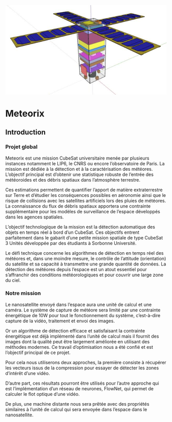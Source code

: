 ![Nanosat](figure0.png)  

# Meteorix

## Introduction

### Projet global

Meteorix est une mission CubeSat universitaire menée par plusieurs instances notamment le LIP6, le CNRS ou encore l’observatoire de Paris. La mission est dédiée à la détection et à la caractérisation des météores. L’objectif principal est d’obtenir une statistique robuste de l’entrée des météoroides et des débris spatiaux dans l’atmosphère terrestre.

Ces estimations permettent de quantifier l’apport de matière extraterrestre sur Terre et d’étudier les conséquences possibles en aéronomie ainsi que le risque de collisions avec les satellites artificiels lors des pluies de météores. La connaissance du flux de débris spatiaux apportera une contrainte supplémentaire pour les modèles de surveillance de l’espace développés dans les agences spatiales.

L’objectif technologique de la mission est la détection automatique des objets en temps réel à bord d’un CubeSat. Ces objectifs entrent parfaitement dans le gabarit d’une petite mission spatiale de type CubeSat 3 Unités développée par des étudiants à Sorbonne Université.

Le défi technique concerne les algorithmes de détection en temps réel des météores et, dans une moindre mesure, le contrôle de l’attitude (orientation) du satellite et sa capacité à transmettre une grande quantité de données. La détection des météores depuis l’espace est un atout essentiel pour s’affranchir des conditions météorologiques et pour couvrir une large zone du ciel.

### Notre mission

Le nanosatellite envoyé dans l’espace aura une unité de calcul et une caméra. Le système de capture de météore sera limité par une contrainte énergétique de 10W pour tout le fonctionnement du système, c’est-à-dire capture de la vidéo, traitement et envoi des images.

Or un algorithme de détection efficace et satisfaisant la contrainte énergétique est déjà implémenté dans l’unité de calcul mais il fournit des images dont la qualité peut être largement améliorée en utilisant des méthodes modernes. Ce travail d’optimisation nous a été confié et est l’objectif principal de ce projet.

Pour cela nous utiliserons deux approches, la première consiste à récupérer les vecteurs issus de la compression pour essayer de détecter les zones d’intérêt d’une vidéo.

D’autre part, ces résultats pourront être utilisés pour l’autre approche qui est l’implémentation d’un réseau de neurones, FlowNet, qui permet de calculer le flot optique d’une vidéo.

De plus, une machine distante nous sera prêtée avec des propriétés similaires à l’unité de calcul qui sera envoyée dans l’espace dans le nanosatellite.